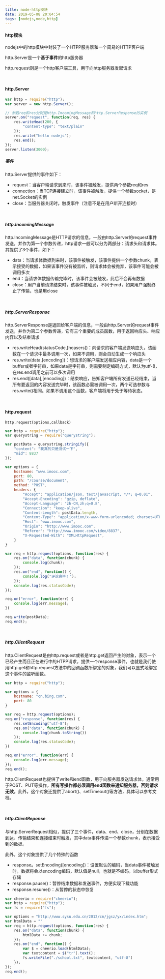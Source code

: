 ```yaml
---
title: node-http模块
date: 2019-05-08 20:04:54
tags: [nodejs,node,http]
---
```


#### http模块

nodejs中的http模块中封装了一个HTPP服务器和一个简易的HTTP客户端

http.Server是一个**基于事件**的http服务器

http.request则是一个http客户端工具，用于向http服务器发起请求

<!--more-->

<br/>



#### http.Server

```javascript
var http = require("http");
var server = new http.Server();

// 参数req和res分别是http.IncomingMessage和http.ServerResponse的实例
server.on("request", function(req, res) {
    res.writeHead(200, {
        "content-type": "text/plain"
    });
    res.write("hello nodejs");
    res.end();
});
server.listen(3000);
```

##### 事件

http.Server提供的事件如下：

- request：当客户端请求到来时，该事件被触发，提供两个参数req和res
- connection：当TCP连接建立时，该事件被触发，提供一个参数socket，是net.Socket的实例
- close：当服务器关闭时，触发事件（注意不是在用户断开连接时）

<br/>



##### http.IncomingMessage

http.IncomingMessage是HTTP请求的信息，一般由http.Server的request事件发送，并作为第一个参数传递，http请求一般可以分为两部分：请求头和请求体。其提供了3个事件，如下：

- data：当请求体数据到来时，该事件被触发，该事件提供一个参数chunk，表示接受的数据，如果该事件没有被监听，则请求体会被抛弃，该事件可能会被调用多次
- end：当请求体数据传输完毕时，该事件会被触发，此后不会再有数据
- close：用户当前请求结束时，该事件被触发，不同于end，如果用户强制终止了传输，也是用close

<br/>



##### http.ServerResponse

http.ServerResponse是返回给客户端的信息，一般由http.Server的request事件发送，并作为第二个参数传递，它有三个重要的成员函数，用于返回响应头、响应内容以及结束请求

- res.writeHead(statusCode,[heasers])：向请求的客户端发送响应头，该函数在一个请求中最多调用一次，如果不调用，则会自动生成一个响应头
- res.write(data,[encoding])：想请求的客户端发送相应内容，data是一个buffer或者字符串，如果data是字符串，则需要制定编码方式，默认为utf-8，在res.end调用之前可以多次调用
- res.end([data],[encoding])：结束响应，告知客户端所有发送已经结束，当所有要返回的内容发送完毕时，该函数必需被调用一次，两个可选参数与res.write()相同。如果不调用这个函数，客户端将用于处于等待状态。

<br/>



#### http.request

```
http.request(options,callback)
```

```javascript
var http = require("http");
var querystring = require("querystring");

var postData = querystring.stringify({
    "content": "我真的只是测试一下",
    "mid": 8837
});

var options = {
    hostname: "www.imooc.com",
    port: 80,
    path: "/course/document",
    method: "POST",
    headers: {
        "Accept": "application/json, text/javascript, */*; q=0.01",
        "Accept-Encoding": "gzip, deflate",
        "Accept-Language": "zh-CN,zh;q=0.8",
        "Connection": "keep-alive",
        "Content-Length": postData.length,
        "Content-Type": "application/x-www-form-urlencoded; charset=UTF-8",
        "Host": "www.imooc.com",
        "Origin": "http://www.imooc.com",
        "Referer": "http://www.imooc.com/video/8837",
        "X-Requested-With": "XMLHttpRequest",
    }
}

var req = http.request(options, function(res) {
    res.on("data", function(chunk) {
        console.log(chunk);
    });
    res.on("end", function() {
        console.log("评论完毕！");
    });
    console.log(res.statusCode);
});

req.on("error", function(err) {
    console.log(err.message);
})

req.write(postData);
req.end();
```

<br/>

##### http.ClientRequest

http.ClientRequest是由http.request或者是http.get返回产生的对象，表示一个已经产生而且正在进行中的HTPP请求，提供一个response事件，也就是我们使用http.get和http.request方法中的回调函数所绑定的对象，我们可以显式地绑定这个事件的监听函数。

```javascript
var http = require("http");

var options = {
    hostname: "cn.bing.com",
    port: 80
}

var req = http.request(options);
req.on("response", function(res) {
    res.setEncoding("utf-8");
    res.on("data", function(chunk) {
        console.log(chunk.toString())
    });
    console.log(res.statusCode);
})

req.on("error", function(err) {
    console.log(err.message);
});
req.end();
```

http.ClientRequest也提供了write和end函数，用于向服务器发送请求体，通常用于POST、PUT等操作，**所有写操作都必须调用end函数来通知服务器，否则请求无效**。此外，这个对象还提供了abort()、setTimeout()等方法，具体可以参考文档。

<br/>



##### http.ClientReponse

与http.ServerRequest相似，提供了三个事件，data、end、close，分别在数据到达、传输结束和连接结束时触发，其中data事件传递一个参数chunk，表示接受到的数据。

此外，这个对象提供了几个特殊的函数

- response。setEncoding([encoding])：设置默认的编码，当data事件被触发时，数据将会以encoding编码，默认值是null，也就是不编码，以buffer形式存储
- response.pause()：暂停结束数据和发送事件，方便实现下载功能
- response.resume()：从暂停的状态中恢复

```javascript
var cheerio = require("cheerio");
var http = require("http");
var fs = require("fs");

var options = "http://www.sysu.edu.cn/2012/cn/jgsz/yx/index.htm";
var htmlData = ""
var req = http.request(options, function(res) {
    res.on("data", function(chunk) {
        htmlData += chunk;
    });
    res.on("end", function() {
        var $ = cheerio.load(htmlData);
        var textcontent = $("tr").text();
        fs.writeFile("./school.txt", textcontent, "utf-8")
    });
});
req.end();
```

<br/>

